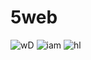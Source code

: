 # 5web
![wD](https://user-images.githubusercontent.com/120178755/207401680-32ef4ce4-e104-4b22-95ab-d97be0d9d66d.jpg)
![iam](https://user-images.githubusercontent.com/120178755/207402271-fda6dc44-a13e-4352-8dc9-02d31f16507f.jpg)
![hl](https://user-images.githubusercontent.com/120178755/207402276-ccbe1264-a003-4f92-8c9f-93c25cd31aed.jpeg)
